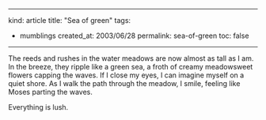 -----
kind: article
title: "Sea of green"
tags:
- mumblings
created_at: 2003/06/28
permalink: sea-of-green
toc: false
-----

<p>The reeds and rushes in the water meadows are now almost as tall as I am. In the breeze, they ripple like a green sea, a froth of creamy meadowsweet flowers capping the waves. If I close my eyes, I can imagine myself on a quiet shore. As I walk the path through the meadow, I smile, feeling like Moses parting the waves.</p>

<p>Everything is lush.</p>


